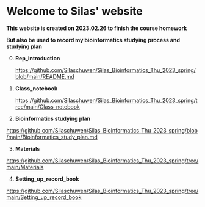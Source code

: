 # Welcome to Silas' website

**This website is created on 2023.02.26 to finish the course homework**

**But also be used to record my bioinformatics studying process and studying plan**

0. **Rep_introduction**

   https://github.com/Silaschuwen/Silas_Bioinformatics_Thu_2023_spring/blob/main/README.md

1. **Class_notebook**
   
   https://github.com/Silaschuwen/Silas_Bioinformatics_Thu_2023_spring/tree/main/Class_notebook


2. **Bioinformatics studying plan**

  https://github.com/Silaschuwen/Silas_Bioinformatics_Thu_2023_spring/blob/main/Bioinformatics_study_plan.md


3. **Materials**

  https://github.com/Silaschuwen/Silas_Bioinformatics_Thu_2023_spring/tree/main/Materials


4. **Setting_up_record_book**

  https://github.com/Silaschuwen/Silas_Bioinformatics_Thu_2023_spring/tree/main/Setting_up_record_book
